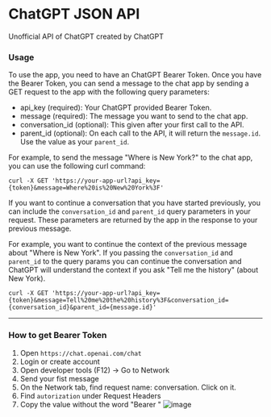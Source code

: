 # ChatGPT JSON API
Unofficial API of ChatGPT created by ChatGPT

### Usage
To use the app, you need to have an ChatGPT Bearer Token. Once you have the Bearer Token, you can send a message to the chat app by sending a GET request to the app with the following query parameters:

- api_key (required): Your ChatGPT provided Bearer Token.
- message (required): The message you want to send to the chat app.
- conversation_id (optional): This given after your first call to the API.
- parent_id (optional): On each call to the API, it will return the `message.id`. Use the value as your `parent_id`.

For example, to send the message "Where is New York?" to the chat app, you can use the following curl command:

`curl -X GET 'https://your-app-url?api_key={token}&message=Where%20is%20New%20York%3F'`

If you want to continue a conversation that you have started previously, you can include the `conversation_id` and `parent_id` query parameters in your request. These parameters are returned by the app in the response to your previous message.

For example, you want to continue the context of the previous message about "Where is New York". If you passing the `conversation_id` and `parent_id` to the query params you can continue the conversation and ChatGPT will understand the context if you ask "Tell me the history" (about New York).

`curl -X GET 'https://your-app-url?api_key={token}&message=Tell%20me%20the%20history%3F&conversation_id={conversation_id}&parent_id={message.id}'`

<hr>

### How to get Bearer Token
1. Open `https://chat.openai.com/chat`
2. Login or create account
3. Open developer tools (F12) -> Go to Network
4. Send your fist message
5. On the Network tab, find request name: conversation. Click on it.
6. Find `autorization` under Request Headers
7. Copy the value without the word "Bearer "
![image](https://user-images.githubusercontent.com/13282094/206120949-ad2f2cff-7335-4a1e-a9fc-81187d51d1fd.png)
